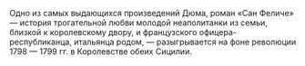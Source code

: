 <!--2015-12-07 22:27:13-->
Одно из самых выдающихся произведений Дюма, роман «Сан Феличе» — история трогательной любви молодой неаполитанки из семьи, близкой к королевскому двору, и французского офицера-республиканца, итальянца родом, — разыгрывается на фоне революции 1798 — 1799 гг. в Королевстве обеих Сицилии.